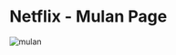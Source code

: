 # Netflix - Mulan Page

![mulan](https://user-images.githubusercontent.com/73259410/118700754-61bd7000-b7e9-11eb-916d-591cf3a77bb9.png)
